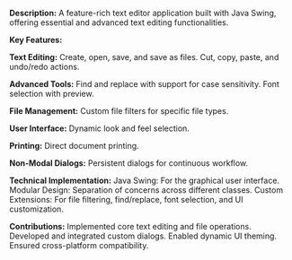 **Description:**
A feature-rich text editor application built with Java Swing, offering essential and advanced text editing functionalities.

**Key Features:**

**Text Editing:**
Create, open, save, and save as files.
Cut, copy, paste, and undo/redo actions.

**Advanced Tools:**
Find and replace with support for case sensitivity.
Font selection with preview.

**File Management:**
Custom file filters for specific file types.

**User Interface:**
Dynamic look and feel selection.

**Printing:**
Direct document printing.

**Non-Modal Dialogs:**
Persistent dialogs for continuous workflow.

**Technical Implementation:**
Java Swing: For the graphical user interface.
Modular Design: Separation of concerns across different classes.
Custom Extensions: For file filtering, find/replace, font selection, and UI customization.

**Contributions:**
Implemented core text editing and file operations.
Developed and integrated custom dialogs.
Enabled dynamic UI theming.
Ensured cross-platform compatibility.
